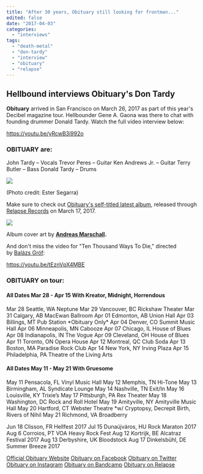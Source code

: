 ```yaml
---
title: "After 30 years, Obituary still looking for frontman..."
edited: false
date: "2017-04-03"
categories:
  - "interviews"
tags:
  - "death-metal"
  - "don-tardy"
  - "interview"
  - "obituary"
  - "relapse"
---
```


## Hellbound interviews Obituary's Don Tardy

**Obituary** arrived in San Francisco on March 26, 2017 as part of this year's Decibel magazine tour. Hellbounder Gene A. Gaona was there to chat with founding drummer Donald Tardy. Watch the full video interview below:

https://youtu.be/yRcwB3i992o

### OBITUARY are:

John Tardy – Vocals Trevor Peres – Guitar Ken Andrews Jr. – Guitar Terry Butler – Bass Donald Tardy – Drums

![](https://hellbound.ca/wp-content/uploads/2017/04/Obituary-EsterSegarra-6069.jpg)

(Photo credit: Ester Segarra)

Make sure to check out [Obituary's self-titled latest album](http://www.relapse.com/obituary-obituary/), released through [Relapse Records](http://store.relapse.com/) on March 17, 2017.

![](https://hellbound.ca/wp-content/uploads/2017/04/Obituary-cover.jpg)

Album cover art by **[Andreas Marschall](http://marschall-arts.com/).**

And don't miss the video for "Ten Thousand Ways To Die," directed by [Balázs Gróf](http://grofbalazs.hu/):

https://youtu.be/tEznVpX4MBE

### OBITUARY on tour:

#### All Dates Mar 28 - Apr 15 With Kreator, Midnight, Horrendous

Mar 28 Seattle, WA Neptune Mar 29 Vancouver, BC Rickshaw Theater Mar 31 Calgary, AB MacEwan Ballroom Apr 01 Edmonton, AB Union Hall Apr 03 Billings, MT Pub Station \*Obituary Only\* Apr 04 Denver, CO Summit Music Hall Apr 06 Minneapolis, MN Cabooze Apr 07 Chicago, IL House of Blues Apr 08 Indianapolis, IN The Vogue Apr 09 Cleveland, OH House of Blues Apr 11 Toronto, ON Opera House Apr 12 Montreal, QC Club Soda Apr 13 Boston, MA Paradise Rock Club Apr 14 New York, NY Irving Plaza Apr 15 Philadelphia, PA Theatre of the Living Arts

#### All Dates May 11 - May 21 With Gruesome

May 11 Pensacola, FL Vinyl Music Hall May 12 Memphis, TN Hi-Tone May 13 Birmingham, AL Syndicate Lounge May 14 Nashville, TN Exit/In May 16 Louisville, KY Trixie’s May 17 Pittsburgh, PA Rex Theater May 18 Washington, DC Rock and Roll Hotel May 19 Amityville, NY Amityville Music Hall May 20 Hartford, CT Webster Theatre \*w/ Cryptopsy, Decrepit Birth, Rivers of Nihil May 21 Richmond, VA Broadberry

Jun 18 Clisson, FR Hellfest 2017 Jul 15 Dunaújváros, HU Rock Maraton 2017 Aug 6 Corroios, PT VOA Heavy Rock Fest Aug 12 Kortrijk, BE Alcatraz Festival 2017 Aug 13 Derbyshire, UK Bloodstock Aug 17 Dinkelsbühl, DE Summer Breeze 2017

[Official Obituary Website](http://www.obituary.cc/) [Obituary on Facebook](https://www.facebook.com/ObituaryBand) [Obituary on Twitter](https://twitter.com/obituarytheband) [Obituary on Instagram](https://www.instagram.com/obituaryband/) [Obituary on Bandcamp](https://obituary.bandcamp.com/) [Obituary on Relapse](https://www.relapse.com/obituary-obituary/)
